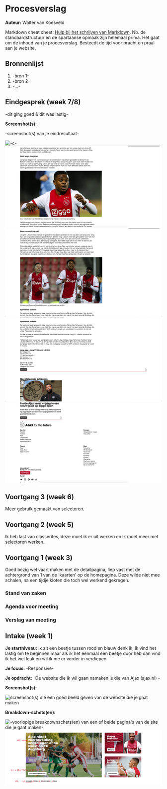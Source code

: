 # Procesverslag
**Auteur:** Walter van Koesveld

Markdown cheat cheet: [Hulp bij het schrijven van Markdown](https://github.com/adam-p/markdown-here/wiki/Markdown-Cheatsheet). Nb. de standaardstructuur en de spartaanse opmaak zijn helemaal prima. Het gaat om de inhoud van je procesverslag. Besteedt de tijd voor pracht en praal aan je website.



## Bronnenlijst
1. -bron 1-
2. -bron 2-
3. -...-



## Eindgesprek (week 7/8)

-dit ging goed & dit was lastig-

**Screenshot(s):**

-screenshot(s) van je eindresultaat-

![-c-](images/1.png)
![-c-](images/2.png)
![-c-](images/3.png)
![-c-](images/4.png)
![-c-](images/5.png)



## Voortgang 3 (week 6)
Meer gebruik gemaakt van selectoren.


## Voortgang 2 (week 5)

Ik heb last van classerites, deze moet ik er uit werken en ik moet meer met selectoren werken.


## Voortgang 1 (week 3)

Goed bezig wel vaart maken met de detailpagina, liep vast met de achtergrond van 1 van de 'kaarten' op de homepagina. Deze wilde niet mee schalen, na een tijdje kloten die toch wel werkend gekregen.

### Stand van zaken



### Agenda voor meeting



### Verslag van meeting





## Intake (week 1)

**Je startniveau:** Ik zit een beetje tussen rood en blauw denk ik, ik vind het lastig om te beginnen maar als ik het eenmaal een beetje door heb dan vind ik het wel leuk en wil ik me er verder in verdiepen

**Je focus:** -Responsive-

**Je opdracht:** -De website die ik wil gaan namaken is die van Ajax (ajax.nl) -

**Screenshot(s):**

![screenshot(s) die een goed beeld geven van de website die je gaat maken](images/stap1.png)

**Breakdown-schets(en):**

![-voorlopige breakdownschets(en) van een of beide pagina's van de site die je gaat maken-](images/stap2.png)
![- -](images/stap3.png)

